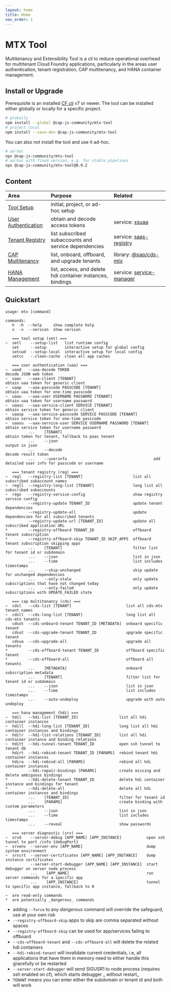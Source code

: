 ```yaml
---
layout: home
title: Home
nav_order: 1
---
```


# MTX Tool

Multitenancy and Extensibility Tool is a cli to reduce operational overhead for multitenant Cloud Foundry applications, particularly in the areas user authentication, tenant registration, CAP multitenancy, and HANA container management.

## Install or Upgrade

Prerequisite is an installed [CF cli](https://github.com/cloudfoundry/cli) v7 or newer. The tool can be installed either globally or locally for a specific project.

```bash
# globally
npm install --global @cap-js-community/mtx-tool
# project local
npm install --save-dev @cap-js-community/mtx-tool
```

You can also not install the tool and use it ad-hoc.

```bash
# ad-hoc
npx @cap-js-community/mtx-tool
# ad-hoc with fixed version, e.g. for stable pipelines
npx @cap-js-community/mtx-tool@0.9.2
```

## Content

| Area                                       | Purpose                                                    | Related                                                                                                |
| :----------------------------------------- | :--------------------------------------------------------- | :----------------------------------------------------------------------------------------------------- |
| [Tool Setup](tool-setup)                   | initial, project, or ad-hoc setup                          |                                                                                                        |
| [User Authentication](user-authentication) | obtain and decode access tokens                            | service:&nbsp;[xsuaa](https://services.tools.sap/#/perspective/services/service/SERVICE-92)            |
| [Tenant Registry](tenant-registry)         | list subscribed subaccounts and service dependencies       | service:&nbsp;[saas-registry](https://services.tools.sap/#/perspective/services/service/SERVICE-380)   |
| [CAP Multitenancy](cap-multitenancy)       | list, onboard, offboard, and upgrade tenants               | library:&nbsp;[@sap/cds-mtx](https://github.tools.sap/cdx/cds-mtx)                                     |
| [HANA Management](hana-management)         | list, access, and delete hdi container instances, bindings | service:&nbsp;[service-manager](https://services.tools.sap/#/perspective/services/service/SERVICE-324) |

<!--
| [Server Diagnostic](server-diagnostic)     | debugging runtime server instances                   |                                                                                                    |
-->

## Quickstart

```
usage: mtx [command]

commands:
   h  -h  --help     show complete help
   v  -v  --version  show version

   === tool setup (set) ===
~  setl    --setup-list   list runtime config
   set     --setup        interactive setup for global config
   setcwd  --setup-local  interactive setup for local config
   setcc   --clean-cache  clean all app caches

   === user authentication (uaa) ===
~  uaad   --uaa-decode TOKEN                                     decode JSON web token
~  uaac   --uaa-client [TENANT]                                  obtain uaa token for generic client
~  uaap   --uaa-passcode PASSCODE [TENANT]                       obtain uaa token for one-time passcode
~  uaau   --uaa-user USERNAME PASSWORD [TENANT]                  obtain uaa token for username password
~  uaasc  --uaa-service-client SERVICE [TENANT]                  obtain service token for generic client
~  uaasp  --uaa-service-passcode SERVICE PASSCODE [TENANT]       obtain service token for one-time passcode
~  uaasu  --uaa-service-user SERVICE USERNAME PASSWORD [TENANT]  obtain service token for username password
          ...    [TENANT]                                        obtain token for tenant, fallback to paas tenant
          ...    --json                                          output in json
          ...    --decode                                        decode result token
          ...    --userinfo                                      add detailed user info for passcode or username

   === tenant registry (reg) ===
~  regl   --registry-list [TENANT]                      list all subscribed subaccount names
~  regll  --registry-long-list [TENANT]                 long list all subscribed subaccounts
~  regs   --registry-service-config                     show registry service config
          --registry-update TENANT_ID                   update tenant dependencies
          --registry-update-all                         update dependencies for all subscribed tenants
          --registry-update-url [TENANT_ID]             update all subscribed application URL
*         --registry-offboard TENANT_ID                 offboard tenant subscription
*         --registry-offboard-skip TENANT_ID SKIP_APPS  offboard tenant subscription skipping apps
          ...    [TENANT]                               filter list for tenant id or subdomain
          ...    --json                                 list in json
          ...    --time                                 list includes timestamps
          ...    --skip-unchanged                       skip update for unchanged dependencies
          ...    --only-stale                           only update subscriptions that have not changed today
          ...    --only-failed                          only update subscriptions with UPDATE_FAILED state

   === cap multitenancy (cds) ===
~  cdsl   --cds-list [TENANT]                        list all cds-mtx tenant names
~  cdsll  --cds-long-list [TENANT]                   long list all cds-mtx tenants
   cdsot  --cds-onboard-tenant TENANT_ID [METADATA]  onboard specific tenant
   cdsut  --cds-upgrade-tenant TENANT_ID             upgrade specific tenant
   cdsua  --cds-upgrade-all                          upgrade all tenants
*         --cds-offboard-tenant TENANT_ID            offboard specific tenant
*         --cds-offboard-all                         offboard all tenants
          ...    [METADATA]                          onboard subscription metadata
          ...    [TENANT]                            filter list for tenant id or subdomain
          ...    --json                              list in json
          ...    --time                              list includes timestamps
          ...    --auto-undeploy                     upgrade with auto undeploy

   === hana management (hdi) ===
~  hdil   --hdi-list [TENANT_ID]                  list all hdi container instances
~  hdill  --hdi-long-list [TENANT_ID]             long list all hdi container instances and bindings
~  hdilr  --hdi-list-relations [TENANT_ID]        list all hdi container instance and binding relations
~  hditt  --hdi-tunnel-tenant TENANT_ID           open ssh tunnel to tenant db
   hdirt  --hdi-rebind-tenant TENANT_ID [PARAMS]  rebind tenant hdi container instances
   hdira  --hdi-rebind-all [PARAMS]               rebind all hdi container instances
          --hdi-repair-bindings [PARAMS]          create missing and delete ambiguous bindings
*         --hdi-delete-tenant TENANT_ID           delete hdi container instance and bindings for tenant
*         --hdi-delete-all                        delete all hdi container instances and bindings
          ...    [TENANT_ID]                      filter for tenant id
          ...    [PARAMS]                         create binding with custom parameters
          ...    --json                           list in json
          ...    --time                           list includes timestamps
          ...    --reveal                         show passwords

   === server diagnostic (srv) ===
~  srvd    --server-debug [APP_NAME] [APP_INSTANCE]           open ssh tunnel to port /info {debugPort}
~  srvenv  --server-env [APP_NAME]                            dump system environment
~  srvcrt  --server-certificates [APP_NAME] [APP_INSTANCE]    dump instance certificates
           --server-start-debugger [APP_NAME] [APP_INSTANCE]  start debugger on server node process
           ...    [APP_NAME]                                  run server commands for a specific app
           ...    [APP_INSTANCE]                              tunnel to specific app instance, fallback to 0

~  are read-only commands
*  are potentially _dangerous_ commands
```

- adding `--force` to any _dangerous_ command will override the safeguard, use at your own risk
- `--registry-offboard-skip` apps to skip are comma separated without spaces
- `--registry-offboard-skip` can be used for app/services failing to offboard
- `--cds-offboard-tenant` and `--cds-offboard-all` will delete the related hdi containers
- `--hdi-rebind-tenant` will invalidate current credentials, i.e, all applications that have them in memory need to
  either handle this gracefully or be restarted
- `--server-start-debugger` will send SIGUSR1 to node process (requires ssh enabled on cf), which starts debugger _
  without restart_
- `TENANT` means you can enter either the subdomain or tenant id and both will work
